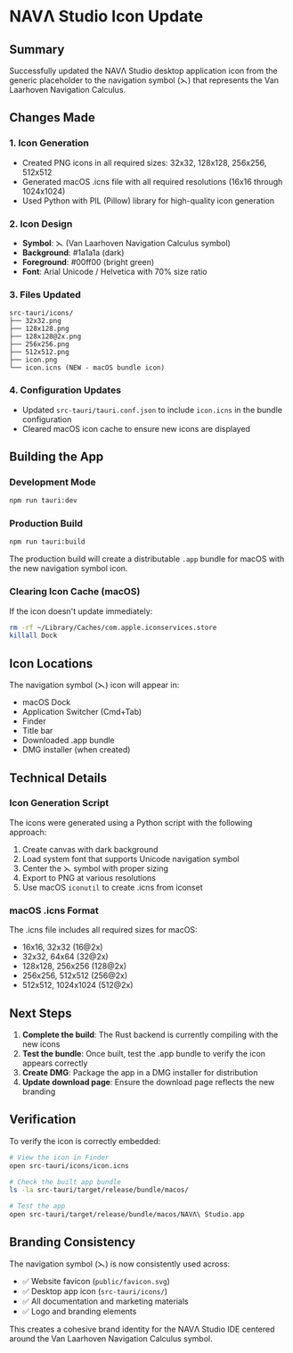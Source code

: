 # NAVΛ Studio Icon Update

## Summary
Successfully updated the NAVΛ Studio desktop application icon from the generic placeholder to the navigation symbol (⋋) that represents the Van Laarhoven Navigation Calculus.

## Changes Made

### 1. Icon Generation
- Created PNG icons in all required sizes: 32x32, 128x128, 256x256, 512x512
- Generated macOS .icns file with all required resolutions (16x16 through 1024x1024)
- Used Python with PIL (Pillow) library for high-quality icon generation

### 2. Icon Design
- **Symbol**: ⋋ (Van Laarhoven Navigation Calculus symbol)
- **Background**: #1a1a1a (dark)
- **Foreground**: #00ff00 (bright green)
- **Font**: Arial Unicode / Helvetica with 70% size ratio

### 3. Files Updated
```
src-tauri/icons/
├── 32x32.png
├── 128x128.png
├── 128x128@2x.png
├── 256x256.png
├── 512x512.png
├── icon.png
└── icon.icns (NEW - macOS bundle icon)
```

### 4. Configuration Updates
- Updated `src-tauri/tauri.conf.json` to include `icon.icns` in the bundle configuration
- Cleared macOS icon cache to ensure new icons are displayed

## Building the App

### Development Mode
```bash
npm run tauri:dev
```

### Production Build
```bash
npm run tauri:build
```

The production build will create a distributable `.app` bundle for macOS with the new navigation symbol icon.

### Clearing Icon Cache (macOS)
If the icon doesn't update immediately:
```bash
rm -rf ~/Library/Caches/com.apple.iconservices.store
killall Dock
```

## Icon Locations
The navigation symbol (⋋) icon will appear in:
- macOS Dock
- Application Switcher (Cmd+Tab)
- Finder
- Title bar
- Downloaded .app bundle
- DMG installer (when created)

## Technical Details

### Icon Generation Script
The icons were generated using a Python script with the following approach:
1. Create canvas with dark background
2. Load system font that supports Unicode navigation symbol
3. Center the ⋋ symbol with proper sizing
4. Export to PNG at various resolutions
5. Use macOS `iconutil` to create .icns from iconset

### macOS .icns Format
The .icns file includes all required sizes for macOS:
- 16x16, 32x32 (16@2x)
- 32x32, 64x64 (32@2x)
- 128x128, 256x256 (128@2x)
- 256x256, 512x512 (256@2x)
- 512x512, 1024x1024 (512@2x)

## Next Steps

1. **Complete the build**: The Rust backend is currently compiling with the new icons
2. **Test the bundle**: Once built, test the .app bundle to verify the icon appears correctly
3. **Create DMG**: Package the app in a DMG installer for distribution
4. **Update download page**: Ensure the download page reflects the new branding

## Verification

To verify the icon is correctly embedded:
```bash
# View the icon in Finder
open src-tauri/icons/icon.icns

# Check the built app bundle
ls -la src-tauri/target/release/bundle/macos/

# Test the app
open src-tauri/target/release/bundle/macos/NAVΛ\ Studio.app
```

## Branding Consistency

The navigation symbol (⋋) is now consistently used across:
- ✅ Website favicon (`public/favicon.svg`)
- ✅ Desktop app icon (`src-tauri/icons/`)
- ✅ All documentation and marketing materials
- ✅ Logo and branding elements

This creates a cohesive brand identity for the NAVΛ Studio IDE centered around the Van Laarhoven Navigation Calculus symbol.
